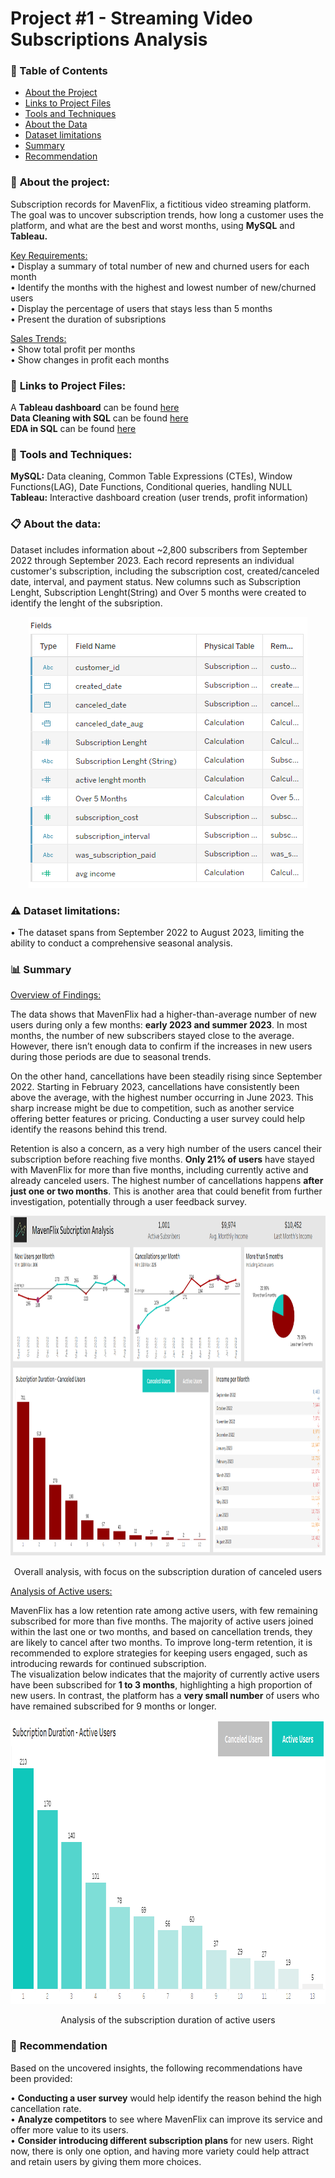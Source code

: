 # **Project #1 - Streaming Video Subscriptions Analysis**

### 📖 Table of Contents
- [About the Project](#-about-the-project)
- [Links to Project Files](#links-to-project-files)
- [Tools and Techniques](#tools-and-techniques)
- [About the Data](#about-the-data)
- [Dataset limitations](#dataset-limitations)
- [Summary](#summary)
- [Recommendation](#recommendation)

### 📄 **About the project:** 

Subscription records for MavenFlix, a fictitious video streaming platform. The goal was to uncover subscription trends, how long a customer uses the platform, and what are the best and worst months, using **MySQL** and **Tableau.** 


<ins>Key Requirements:</ins><br/>
• Display a summary of total number of new and churned users for each month<br/>
• Identify the months with the highest and lowest number of new/churned users<br/>
• Display the percentage of users that stays less than 5 months<br/>
• Present the duration of subsriptions<br/>

<ins>Sales Trends:</ins><br/>
• Show total profit per months<br/>
• Show changes in profit each months<br/>

### 🔗 **Links to Project Files:**

A **Tableau dashboard** can be found [here](https://public.tableau.com/app/profile/boglarka.toth3838/viz/mavenflix_modified/Analysis-Canceled?publish=yes)<br/>
**Data Cleaning with SQL** can be found [here](https://github.com/bogitoth5/PortfolioProjects/blob/main/MavenFlix_Analysis/mavenflix_data_cleaning_sql)<br/>
**EDA in SQL** can be found [here](https://github.com/bogitoth5/PortfolioProjects/blob/main/MavenFlix_Analysis/mavenflix_analysis_sql)

### 🔧 **Tools and Techniques:**

**MySQL:** Data cleaning, Common Table Expressions (CTEs), Window Functions(LAG), Date Functions, Conditional queries, handling NULL<br/>
**Tableau:** Interactive dashboard creation (user trends, profit information)

### 📋 **About the data:** 

Dataset includes information about ~2,800 subscribers from September 2022 through September 2023. Each record represents an individual customer's subscription, including the subscription cost, created/canceled date, interval, and payment status. New columns such as Subscription Lenght, Subscription Lenght(String) and Over 5 months were created to identify the lenght of the subsription. 

<p align="center">
  <img width="446" height="434" src="https://github.com/bogitoth5/PortfolioProjects/blob/main/MavenFlix_Analysis/images/tableau_data_mavenflix.PNG">
</p>

### ⚠️ Dataset limitations:

• The dataset spans from September 2022 to August 2023, limiting the ability to conduct a comprehensive seasonal analysis.

### 📊 **Summary**

<ins>Overview of Findings:</ins>

The data shows that MavenFlix had a higher-than-average number of new users during only a few months: **early 2023 and summer 2023**. In most months, the number of new subscribers stayed close to the average. However, there isn’t enough data to confirm if the increases in new users during those periods are due to seasonal trends.

On the other hand, cancellations have been steadily rising since September 2022. Starting in February 2023, cancellations have consistently been above the average, with the highest number occurring in June 2023. This sharp increase might be due to competition, such as another service offering better features or pricing. Conducting a user survey could help identify the reasons behind this trend.

Retention is also a concern, as a very high number of the users cancel their subscription before reaching five months. **Only 21% of users** have stayed with MavenFlix for more than five months, including currently active and already canceled users. The highest number of cancellations happens **after just one or two months**. This is another area that could benefit from further investigation, potentially through a user feedback survey.

<p align="center">
  <img width="1031" height="544" src="https://github.com/bogitoth5/PortfolioProjects/blob/main/MavenFlix_Analysis/images/mavenflix_dashboard_canceled1.PNG">
</p>
<p align="center">
Overall analysis, with focus on the subscription duration of canceled users
</p>

<ins>Analysis of Active users:</ins>

MavenFlix has a low retention rate among active users, with few remaining subscribed for more than five months. The majority of active users joined within the last one or two months, and based on cancellation trends, they are likely to cancel after two months. To improve long-term retention, it is recommended to explore strategies for keeping users engaged, such as introducing rewards for continued subscription.<br/>
The visualization below indicates that the majority of currently active users have been subscribed for **1 to 3 months**, highlighting a high proportion of new users. In contrast, the platform has a **very small number** of users who have remained subscribed for 9 months or longer.

<p align="center">
  <img width="954" height="454" src="https://github.com/bogitoth5/PortfolioProjects/blob/main/MavenFlix_Analysis/images/mavenflix_dashboard_active.PNG">
</p>
<p align="center">
Analysis of the subscription duration of active users
</p>

### 📢 **Recommendation**

Based on the uncovered insights, the following recommendations have been provided:

• **Conducting a user survey** would help identify the reason behind the high cancellation rate.<br/>
• **Analyze competitors** to see where MavenFlix can improve its service and offer more value to its users.<br/>
• **Consider introducing different subscription plans** for new users. Right now, there is only one option, and having more variety could help attract and retain users by giving them more choices.<br/>
